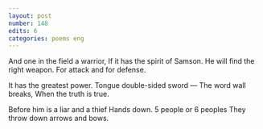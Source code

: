 ```yaml
---
layout: post
number: 148
edits: 6
categories: poems eng
---
```


And one in the field a warrior, 
If it has the spirit of Samson.
He will find the right weapon.
For attack and for defense.
 
It has the greatest power.
Tongue double-sided sword — 
The word wall breaks,
When the truth is true.
 
Before him is a liar and a thief
Hands down.
5 people or 6 peoples
They throw down arrows and bows.
